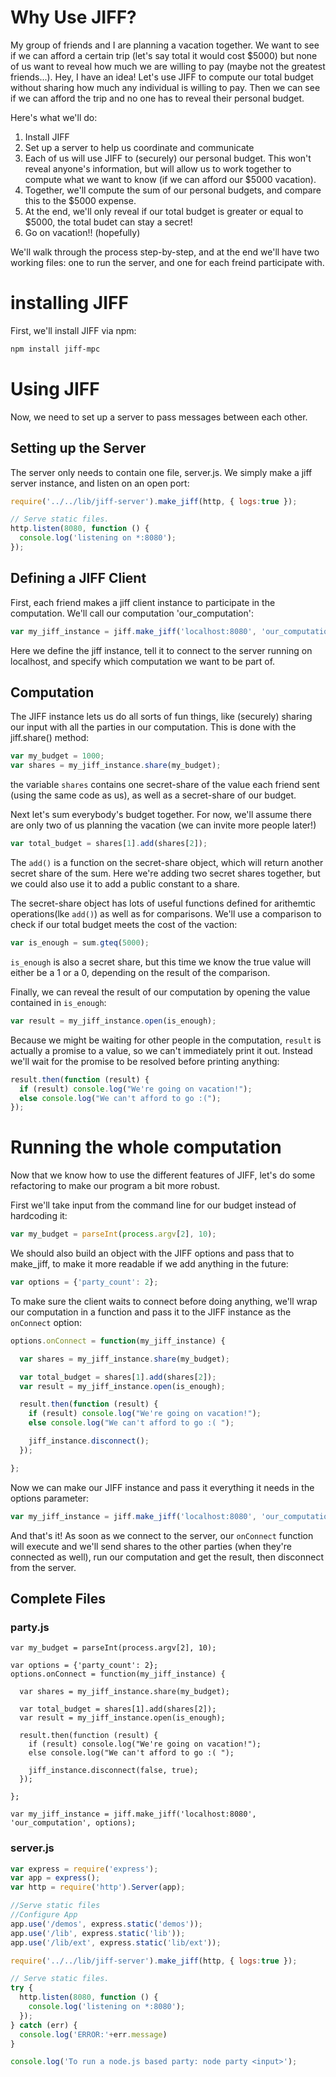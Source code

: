 # Why Use JIFF?
My group of friends and I are planning a vacation together. We want to see if we can afford a certain trip (let's say total it would cost $5000) but none of us want to reveal how much we are willing to pay (maybe not the greatest friends...). Hey, I have an idea! Let's use JIFF to compute our total budget without sharing how much any individual is willing to pay. Then we can see if we can afford the trip and no one has to reveal their personal budget.

Here's what we'll do:
1. Install JIFF
2. Set up a server to help us coordinate and communicate
3. Each of us will use JIFF to (securely) our personal budget. This won't reveal anyone's information, but will allow us to work together to compute what we want to know (if we can afford our $5000 vacation).
4. Together, we'll compute the sum of our personal budgets, and compare this to the $5000 expense.
5. At the end, we'll only reveal if our total budget is greater or equal to $5000, the total budet can stay a secret!
6. Go on vacation!! (hopefully)

We'll walk through the process step-by-step, and at the end we'll have two working files: one to run the server, and one for each freind participate with.


# installing JIFF
First, we'll install JIFF via npm:
```sh
npm install jiff-mpc
```

# Using JIFF
Now, we need to set up a server to pass messages between each other.
## Setting up the Server
The server only needs to contain one file, server.js. We simply make a jiff server instance, and listen on an open port:

```javascript
require('../../lib/jiff-server').make_jiff(http, { logs:true });

// Serve static files.
http.listen(8080, function () {
  console.log('listening on *:8080');
});
```

## Defining a JIFF Client
First, each friend makes a jiff client instance to participate in the computation. We'll call our computation 'our_computation':

```javascript
var my_jiff_instance = jiff.make_jiff('localhost:8080', 'our_computation');
```
Here we define the jiff instance, tell it to connect to the server running on localhost, and specify which computation we want to be part of.

## Computation
The JIFF instance lets us do all sorts of fun things, like (securely) sharing our input with all the parties in our computation. This is done with the jiff.share() method:

```javascript
var my_budget = 1000;
var shares = my_jiff_instance.share(my_budget);

```
the variable `shares` contains one secret-share of the value each friend sent (using the same code as us), as well as a secret-share of our budget.

Next let's sum everybody's budget together. For now, we'll assume there are only two of us planning the vacation (we can invite more people later!)
```javascript
var total_budget = shares[1].add(shares[2]);

```
The `add()` is a function on the secret-share object, which will return another secret share of the sum. Here we're adding two secret shares together, but we could also use it to add a public constant to a share.

The secret-share object has lots of useful functions defined for arithemtic operations(lke `add()`) as well as for comparisons.
We'll use a comparison to check if our total budget meets the cost of the vaction:
```javascript
var is_enough = sum.gteq(5000);
```
`is_enough` is also a secret share, but this time we know the true value will either be a 1 or a 0, depending on the result of the comparison.

Finally, we can reveal the result of our computation by opening the value contained in `is_enough`:
```javascript
var result = my_jiff_instance.open(is_enough);
```
Because we might be waiting for other people in the computation, `result` is actually a promise to a value, so we can't immediately print it out. Instead we'll wait for the promise to be resolved before printing anything:

```javascript
result.then(function (result) {
  if (result) console.log("We're going on vacation!");
  else console.log("We can't afford to go :(");
});
```

# Running the whole computation
Now that we know how to use the different features of JIFF, let's do some refactoring to make our program a bit more robust.

First we'll take input from the command line for our budget instead of hardcoding it:
```javascript
var my_budget = parseInt(process.argv[2], 10);
```
We should also build an object with the JIFF options and pass that to make_jiff, to make it more readable if we add anything in the future:
```javascript
var options = {'party_count': 2};
```
To make sure the client waits to connect before doing anything, we'll wrap our computation in a function and pass it to the JIFF instance as the `onConnect` option:
```javascript
options.onConnect = function(my_jiff_instance) {

  var shares = my_jiff_instance.share(my_budget);

  var total_budget = shares[1].add(shares[2]);
  var result = my_jiff_instance.open(is_enough);

  result.then(function (result) {
    if (result) console.log("We're going on vacation!");
    else console.log("We can't afford to go :( ");

    jiff_instance.disconnect();
  });

};
```
Now we can make our JIFF instance and pass it everything it needs in the options parameter:
```javascript
var my_jiff_instance = jiff.make_jiff('localhost:8080', 'our_computation', options);
```
And that's it!
As soon as we connect to the server, our `onConnect` function will execute and we'll send shares to the other parties (when they're connected as well), run our computation and get the result, then disconnect from the server.

## Complete Files
### party.js
```
var my_budget = parseInt(process.argv[2], 10);

var options = {'party_count': 2};
options.onConnect = function(my_jiff_instance) {

  var shares = my_jiff_instance.share(my_budget);

  var total_budget = shares[1].add(shares[2]);
  var result = my_jiff_instance.open(is_enough);

  result.then(function (result) {
    if (result) console.log("We're going on vacation!");
    else console.log("We can't afford to go :( ");

    jiff_instance.disconnect(false, true);
  });

};

var my_jiff_instance = jiff.make_jiff('localhost:8080', 'our_computation', options);

```
### server.js
```javascript
var express = require('express');
var app = express();
var http = require('http').Server(app);

//Serve static files
//Configure App
app.use('/demos', express.static('demos'));
app.use('/lib', express.static('lib'));
app.use('/lib/ext', express.static('lib/ext'));

require('../../lib/jiff-server').make_jiff(http, { logs:true });

// Serve static files.
try {
  http.listen(8080, function () {
    console.log('listening on *:8080');
  });
} catch (err) {
  console.log('ERROR:'+err.message)
}

console.log('To run a node.js based party: node party <input>');
```
